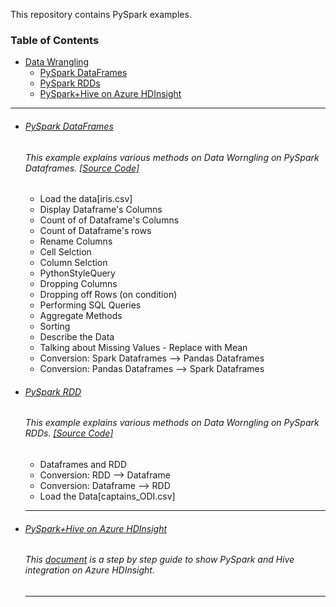 This repository contains PySpark examples.

### Table of Contents
- <a href='#data-wrangling'>Data Wrangling</a> 
  - <a href='#pyspark-dataframes'>PySpark DataFrames</a> 
  - <a href='#pyspark-rdd'>PySpark RDDs</a> 
  - <a href='#pyspark-hive-on-azure-hdinsight'>PySpark+Hive on Azure HDInsight</a>
  
  
<hr>

- ###### [PySpark DataFrames](https://github.com/rahulvaish/Apache-Spark/tree/DataWrangling)
   ###### This example explains various methods on Data Worngling on PySpark Dataframes. [[Source Code]](https://github.com/rahulvaish/Apache-Spark/tree/DataWrangling) 
  * Load the data[iris.csv]
  * Display Dataframe's Columns
  * Count of of Dataframe's Columns
  * Count of Dataframe's rows
  * Rename Columns
  * Cell Selction
  * Column Selction  
  * PythonStyleQuery  
  * Dropping Columns
  * Dropping off Rows (on condition)
  * Performing SQL Queries
  * Aggregate Methods
  * Sorting
  * Describe the Data
  * Talking about Missing Values - Replace with Mean
  * Conversion: Spark Dataframes --> Pandas Dataframes
  * Conversion: Pandas Dataframes --> Spark Dataframes
  
  
- ###### [PySpark RDD](https://github.com/rahulvaish/Apache-Spark/tree/DataWrangling)
   ###### This example explains various methods on Data Worngling on PySpark RDDs. [[Source Code]](https://github.com/rahulvaish/Apache-Spark/tree/DataWrangling) 
  * Dataframes and RDD
  * Conversion: RDD --> Dataframe
  * Conversion: Dataframe --> RDD
  * Load the Data[captains_ODI.csv]
  
  
  <hr>
  
  
- ###### [PySpark+Hive on Azure HDInsight](https://github.com/rahulvaish/ReferenceDocuments/blob/master/UnderstandingApacheHadoop/Hive/Hive%2BPyspark%5BAzure%20HDInsight%5D.docx)
   ###### This [document](https://github.com/rahulvaish/ReferenceDocuments/blob/master/UnderstandingApacheHadoop/Hive/Hive%2BPyspark%5BAzure%20HDInsight%5D.docx) is a step by step guide to show PySpark and Hive integration on Azure HDInsight.  
   
  <hr>
  
